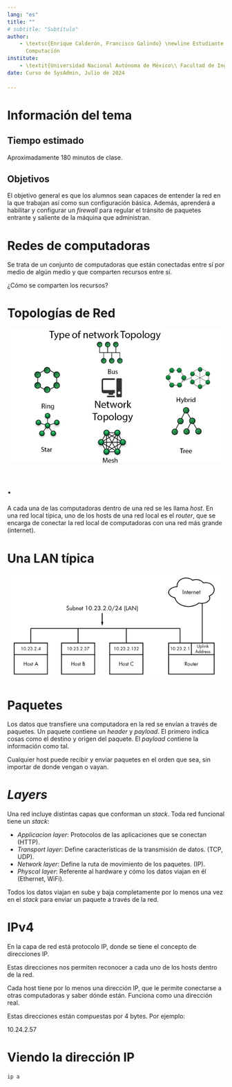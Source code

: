 ```yaml
---
lang: "es"
title: ""
# subtitle: "Subtítulo"
author:
    - \textsc{Enrique Calderón, Francisco Galindo} \newline Estudiante de Ingeniería en
      Computación
institute:
    - \textit{Universidad Nacional Autónoma de México\\ Facultad de Ingeniería}
date: Curso de SysAdmin, Julio de 2024

---
```


# Información del tema

## Tiempo estimado

Aproximadamente 180 minutos de clase.

## Objetivos

El objetivo general es que los alumnos sean capaces de entender la red en la que
trabajan así como sun configuración básica. Además, aprenderá a habilitar y
configurar un *firewall* para regular el tránsito de paquetes entrante y
saliente de la máquina que administran.

# Redes de computadoras

Se trata de un conjunto de computadoras que están conectadas entre sí por medio
de algún medio y que comparten recursos entre sí.

¿Cómo se comparten los recursos?

# Topologías de Red

![Algunas topologías de red](img/topologias.png)

# .

A cada una de las computadoras dentro de una red se les llama *host*. En una red
local típica, uno de los hosts de una red local es el *router*, que se encarga
de conectar la red local de computadoras con una red más grande (internet).

# Una LAN típica

![lan](img/lan.png)

# Paquetes

Los datos que transfiere una computadora en la red se envían a través de
paquetes. Un paquete contiene un *header* y *payload*. El primero indica cosas
como el destino y origen del paquete. El *payload* contiene la información como
tal.

Cualquier host puede recibir y enviar paquetes en el orden que sea, sin importar
de donde vengan o vayan.

# *Layers*

Una red incluye distintas capas que conforman un *stack*. Toda red funcional
tiene un *stack*:

- *Applicacion layer*: Protocolos de las aplicaciones que se conectan (HTTP).
- *Transport layer*: Define características de la transmisión de datos. (TCP,
  UDP).
- *Network layer*: Define la ruta de movimiento de los paquetes. (IP).
- *Physcal layer*: Referente al hardware y cómo los datos viajan en él
  (Ethernet, WiFi).

Todos los datos viajan en sube y baja completamente por lo menos una vez en el
*stack* para enviar un paquete a través de la red.

# IPv4

En la capa de red está protocolo IP, donde se tiene el concepto de direcciones
IP.

Estas direcciones nos permiten reconocer a cada uno de los hosts dentro de la
red.

Cada host tiene por lo menos una dirección IP, que le permite conectarse a otras
computadoras y saber dónde están. Funciona como una dirección real.

Estas direcciones están compuestas por 4 bytes. Por ejemplo:

10.24.2.57

# Viendo la dirección IP

```
ip a
```
